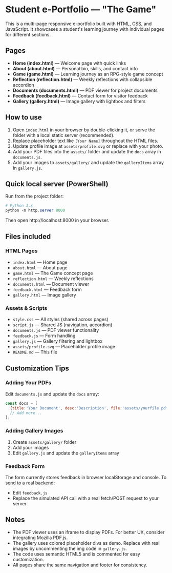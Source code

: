 # Student e-Portfolio — "The Game"

This is a multi-page responsive e-portfolio built with HTML, CSS, and JavaScript. It showcases a student's learning journey with individual pages for different sections.

## Pages

- **Home (index.html)** — Welcome page with quick links
- **About (about.html)** — Personal bio, skills, and contact info
- **Game (game.html)** — Learning journey as an RPG-style game concept
- **Reflection (reflection.html)** — Weekly reflections with collapsible accordion
- **Documents (documents.html)** — PDF viewer for project documents
- **Feedback (feedback.html)** — Contact form for visitor feedback
- **Gallery (gallery.html)** — Image gallery with lightbox and filters

## How to use

1. Open `index.html` in your browser by double-clicking it, or serve the folder with a local static server (recommended).
2. Replace placeholder text like `[Your Name]` throughout the HTML files.
3. Update profile image at `assets/profile.svg` or replace with your photo.
4. Add your PDF files into the `assets/` folder and update the `docs` array in `documents.js`.
5. Add your images to `assets/gallery/` and update the `galleryItems` array in `gallery.js`.

## Quick local server (PowerShell)

Run from the project folder:

```powershell
# Python 3.x
python -m http.server 8000
```

Then open http://localhost:8000 in your browser.

## Files included

### HTML Pages
- `index.html` — Home page
- `about.html` — About page
- `game.html` — The Game concept page
- `reflection.html` — Weekly reflections
- `documents.html` — Document viewer
- `feedback.html` — Feedback form
- `gallery.html` — Image gallery

### Assets & Scripts
- `style.css` — All styles (shared across pages)
- `script.js` — Shared JS (navigation, accordion)
- `documents.js` — PDF viewer functionality
- `feedback.js` — Form handling
- `gallery.js` — Gallery filtering and lightbox
- `assets/profile.svg` — Placeholder profile image
- `README.md` — This file

## Customization Tips

### Adding Your PDFs
Edit `documents.js` and update the `docs` array:
```javascript
const docs = [
  {title:'Your Document', desc:'Description', file:'assets/yourfile.pdf'},
  // Add more...
];
```

### Adding Gallery Images
1. Create `assets/gallery/` folder
2. Add your images
3. Edit `gallery.js` and update the `galleryItems` array

### Feedback Form
The form currently stores feedback in browser localStorage and console. To send to a real backend:
- Edit `feedback.js`
- Replace the simulated API call with a real fetch/POST request to your server

## Notes

- The PDF viewer uses an iframe to display PDFs. For better UX, consider integrating Mozilla PDF.js.
- The gallery uses colored placeholder divs as demo. Replace with real images by uncommenting the img code in `gallery.js`.
- The code uses semantic HTML5 and is commented for easy customization.
- All pages share the same navigation and footer for consistency.
